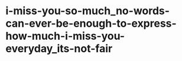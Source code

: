 # i-miss-you-so-much_no-words-can-ever-be-enough-to-express-how-much-i-miss-you-everyday_its-not-fair